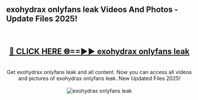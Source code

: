 <h2>exohydrax onlyfans leak Videos And Photos - Update Files 2025!</h2>
<br>
<div align="center">
<h2><a href="https://linkcuts.com/hfmhzwbr" rel="nofollow">🔴 CLICK HERE 🌐==►► exohydrax onlyfans leak</a></h2>
<br>
Get exohydrax onlyfans leak and all content. Now you can access all videos and pictures of exohydrax onlyfans leak. New Updated Files 2025!
<br>
<br>
<a href="https://linkcuts.com/hfmhzwbr" rel="nofollow" data-target="animated-image.originalLink"><img src="https://i.ibb.co.com/WyWwxjT/player-gif2.gif" alt="exohydrax onlyfans leak" style="max-width: 100%; display: inline-block;" data-target="animated-image.originalImage"></a>
</div>
<br>